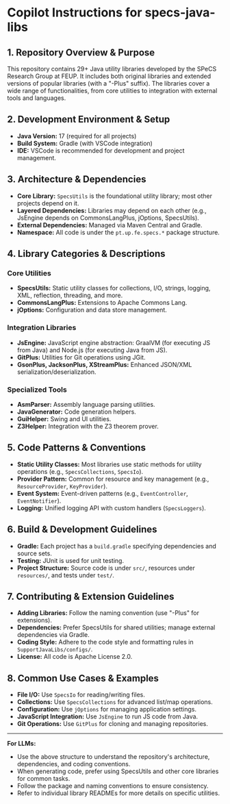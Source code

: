 # Copilot Instructions for specs-java-libs

## 1. Repository Overview & Purpose

This repository contains 29+ Java utility libraries developed by the SPeCS Research Group at FEUP. It includes both original libraries and extended versions of popular libraries (with a "-Plus" suffix). The libraries cover a wide range of functionalities, from core utilities to integration with external tools and languages.

## 2. Development Environment & Setup

- **Java Version:** 17 (required for all projects)
- **Build System:** Gradle (with VSCode integration)
- **IDE:** VSCode is recommended for development and project management.

## 3. Architecture & Dependencies

- **Core Library:** `SpecsUtils` is the foundational utility library; most other projects depend on it.
- **Layered Dependencies:** Libraries may depend on each other (e.g., JsEngine depends on CommonsLangPlus, jOptions, SpecsUtils).
- **External Dependencies:** Managed via Maven Central and Gradle.
- **Namespace:** All code is under the `pt.up.fe.specs.*` package structure.

## 4. Library Categories & Descriptions

### Core Utilities
- **SpecsUtils:** Static utility classes for collections, I/O, strings, logging, XML, reflection, threading, and more.
- **CommonsLangPlus:** Extensions to Apache Commons Lang.
- **jOptions:** Configuration and data store management.

### Integration Libraries
- **JsEngine:** JavaScript engine abstraction: GraalVM (for executing JS from Java) and Node.js (for executing Java from JS).
- **GitPlus:** Utilities for Git operations using JGit.
- **GsonPlus, JacksonPlus, XStreamPlus:** Enhanced JSON/XML serialization/deserialization.

### Specialized Tools
- **AsmParser:** Assembly language parsing utilities.
- **JavaGenerator:** Code generation helpers.
- **GuiHelper:** Swing and UI utilities.
- **Z3Helper:** Integration with the Z3 theorem prover.

## 5. Code Patterns & Conventions

- **Static Utility Classes:** Most libraries use static methods for utility operations (e.g., `SpecsCollections`, `SpecsIo`).
- **Provider Pattern:** Common for resource and key management (e.g., `ResourceProvider`, `KeyProvider`).
- **Event System:** Event-driven patterns (e.g., `EventController`, `EventNotifier`).
- **Logging:** Unified logging API with custom handlers (`SpecsLoggers`).

## 6. Build & Development Guidelines

- **Gradle:** Each project has a `build.gradle` specifying dependencies and source sets.
- **Testing:** JUnit is used for unit testing.
- **Project Structure:** Source code is under `src/`, resources under `resources/`, and tests under `test/`.

## 7. Contributing & Extension Guidelines

- **Adding Libraries:** Follow the naming convention (use "-Plus" for extensions).
- **Dependencies:** Prefer SpecsUtils for shared utilities; manage external dependencies via Gradle.
- **Coding Style:** Adhere to the code style and formatting rules in `SupportJavaLibs/configs/`.
- **License:** All code is Apache License 2.0.

## 8. Common Use Cases & Examples

- **File I/O:** Use `SpecsIo` for reading/writing files.
- **Collections:** Use `SpecsCollections` for advanced list/map operations.
- **Configuration:** Use `jOptions` for managing application settings.
- **JavaScript Integration:** Use `JsEngine` to run JS code from Java.
- **Git Operations:** Use `GitPlus` for cloning and managing repositories.

---

**For LLMs:**  
- Use the above structure to understand the repository's architecture, dependencies, and coding conventions.
- When generating code, prefer using SpecsUtils and other core libraries for common tasks.
- Follow the package and naming conventions to ensure consistency.
- Refer to individual library READMEs for more details on specific utilities.
